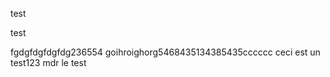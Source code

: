 test
<div class="containers-W-P">test</div>

fgdgfdgfdgfdg236554
goihroighorg5468435134385435cccccc
ceci est un test123
mdr le test